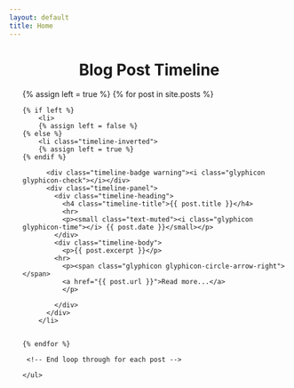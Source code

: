 ```yaml
---
layout: default
title: Home
---
```


<div class="container">
    <div class="page-header">
        <center><h1 id="timeline">Blog Post Timeline</h1></center>
    </div>
    <ul class="timeline">
    {% assign left = true %} 
     {% for post in site.posts %}

    {% if left %}
    	<li>
    	{% assign left = false %}
    {% else %}
    	<li class="timeline-inverted">
    	{% assign left = true %}
    {% endif %}
        
          <div class="timeline-badge warning"><i class="glyphicon glyphicon-check"></i></div>
          <div class="timeline-panel">
            <div class="timeline-heading">
              <h4 class="timeline-title">{{ post.title }}</h4>
              <hr>
              <p><small class="text-muted"><i class="glyphicon glyphicon-time"></i> {{ post.date }}</small></p>
            </div>
            <div class="timeline-body">
              <p>{{ post.excerpt }}</p>
            <hr>
              <p><span class="glyphicon glyphicon-circle-arrow-right"></span>
              <a href="{{ post.url }}">Read more...</a>
              </p>
             
            </div>
          </div>
        </li>
    
    
    {% endfor %}
     
     <!-- End loop through for each post -->
     
    </ul>
</div>


